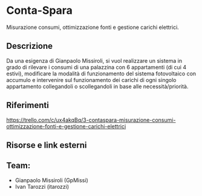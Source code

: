 # Conta-Spara
Misurazione consumi, ottimizzazione fonti e gestione carichi elettrici.

## Descrizione
Da una esigenza di Gianpaolo Missiroli, si vuol realizzare un sistema in grado di rilevare i consumi di una palazzina con 6 appartamenti (di cui 4 estivi), modificare la modalità di funzionamento del sistema fotovoltaico con accumulo e intervenire sul funzionamento dei carichi di ogni singolo appartamento collegandoli o scollegandoli in base alle necessità/priorità.



## Riferimenti
https://trello.com/c/ux4akqBq/3-contaspara-misurazione-consumi-ottimizzazione-fonti-e-gestione-carichi-elettrici


## Risorse e link esterni


## Team:
* Gianpaolo Missiroli (GpMissi)
* Ivan Tarozzi  (itarozzi)
